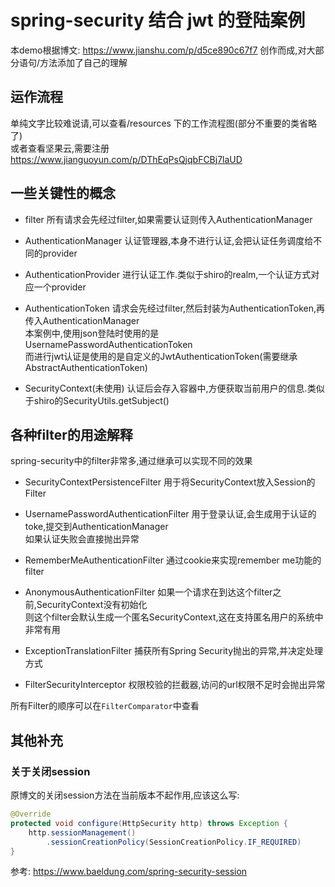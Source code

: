 # spring-security 结合 jwt 的登陆案例

本demo根据博文: https://www.jianshu.com/p/d5ce890c67f7
创作而成,对大部分语句/方法添加了自己的理解

## 运作流程

单纯文字比较难说请,可以查看/resources 下的工作流程图(部分不重要的类省略了)  
或者查看坚果云,需要注册  
https://www.jianguoyun.com/p/DThEqPsQjqbFCBj7laUD  

## 一些关键性的概念

- filter
  所有请求会先经过filter,如果需要认证则传入AuthenticationManager

- AuthenticationManager
  认证管理器,本身不进行认证,会把认证任务调度给不同的provider
 
- AuthenticationProvider
  进行认证工作.类似于shiro的realm,一个认证方式对应一个provider
  
- AuthenticationToken
  请求会先经过filter,然后封装为AuthenticationToken,再传入AuthenticationManager  
  本案例中,使用json登陆时使用的是UsernamePasswordAuthenticationToken  
  而进行jwt认证是使用的是自定义的JwtAuthenticationToken(需要继承AbstractAuthenticationToken)  
  
- SecurityContext(未使用)
  认证后会存入容器中,方便获取当前用户的信息.类似于shiro的SecurityUtils.getSubject()
  
## 各种filter的用途解释

spring-security中的filter非常多,通过继承可以实现不同的效果

- SecurityContextPersistenceFilter
  用于将SecurityContext放入Session的Filter
  
- UsernamePasswordAuthenticationFilter
  用于登录认证,会生成用于认证的toke,提交到AuthenticationManager  
  如果认证失败会直接抛出异常
  
- RememberMeAuthenticationFilter
  通过cookie来实现remember me功能的filter
  
- AnonymousAuthenticationFilter
  如果一个请求在到达这个filter之前,SecurityContext没有初始化  
  则这个filter会默认生成一个匿名SecurityContext,这在支持匿名用户的系统中非常有用
  
- ExceptionTranslationFilter
  捕获所有Spring Security抛出的异常,并决定处理方式
  
- FilterSecurityInterceptor
  权限校验的拦截器,访问的url权限不足时会抛出异常
  
所有Filter的顺序可以在`FilterComparator`中查看


## 其他补充
 
### 关于关闭session

原博文的关闭session方法在当前版本不起作用,应该这么写: 
```java
@Override
protected void configure(HttpSecurity http) throws Exception {
    http.sessionManagement()
        .sessionCreationPolicy(SessionCreationPolicy.IF_REQUIRED)
}
```
参考: https://www.baeldung.com/spring-security-session



